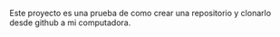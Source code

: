 Este proyecto es una prueba de como crear una repositorio y clonarlo desde github a mi computadora.


